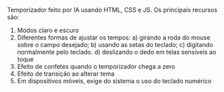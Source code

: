 Temporizador feito por IA usando HTML, CSS e JS. Os principais recursos são:
1. Modos claro e escuro
2. Diferentes formas de ajustar os tempos:
   a) girando a roda do mouse sobre o campo desejado;
   b) usando as setas do teclado;
   c) digitando normalmente pelo teclado.
   d) deslizando o dedo em telas sensíveis ao toque
4. Efeito de confetes quando o temporizador chega a zero
5. Efeito de transição ao alterar tema
6. Em dispositivos móveis, exige do sistema o uso do teclado numérico
